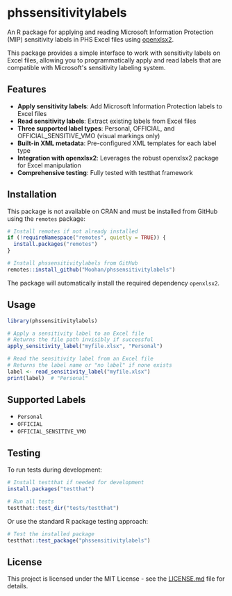 # phssensitivitylabels

An R package for applying and reading Microsoft Information Protection (MIP) sensitivity labels in PHS Excel files using [openxlsx2](https://github.com/JanMarvin/openxlsx2).

This package provides a simple interface to work with sensitivity labels on Excel files, allowing you to programmatically apply and read labels that are compatible with Microsoft's sensitivity labeling system.

## Features

- **Apply sensitivity labels**: Add Microsoft Information Protection labels to Excel files
- **Read sensitivity labels**: Extract existing labels from Excel files  
- **Three supported label types**: Personal, OFFICIAL, and OFFICIAL_SENSITIVE_VMO (visual markings only)
- **Built-in XML metadata**: Pre-configured XML templates for each label type
- **Integration with openxlsx2**: Leverages the robust openxlsx2 package for Excel manipulation
- **Comprehensive testing**: Fully tested with testthat framework

## Installation

This package is not available on CRAN and must be installed from GitHub using the `remotes` package:

```r
# Install remotes if not already installed
if (!requireNamespace("remotes", quietly = TRUE)) {
  install.packages("remotes")
}

# Install phssensitivitylabels from GitHub
remotes::install_github("Moohan/phssensitivitylabels")
```

The package will automatically install the required dependency `openxlsx2`.

## Usage

```r
library(phssensitivitylabels)

# Apply a sensitivity label to an Excel file
# Returns the file path invisibly if successful
apply_sensitivity_label("myfile.xlsx", "Personal")

# Read the sensitivity label from an Excel file  
# Returns the label name or "no label" if none exists
label <- read_sensitivity_label("myfile.xlsx")
print(label)  # "Personal"
```

## Supported Labels
- `Personal`
- `OFFICIAL`
- `OFFICIAL_SENSITIVE_VMO`

## Testing

To run tests during development:
```r
# Install testthat if needed for development
install.packages("testthat")

# Run all tests
testthat::test_dir("tests/testthat")
```

Or use the standard R package testing approach:
```r
# Test the installed package
testthat::test_package("phssensitivitylabels")
```

## License

This project is licensed under the MIT License - see the [LICENSE.md](LICENSE.md) file for details.
